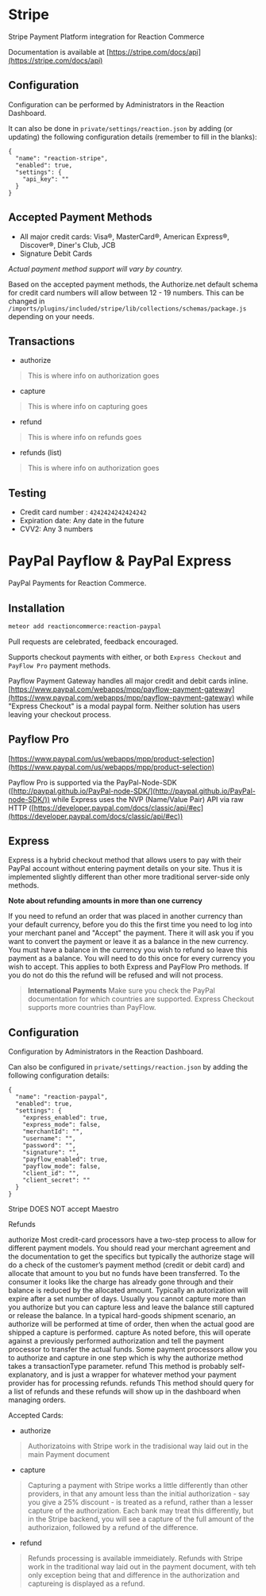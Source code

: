 # Stripe
Stripe Payment Platform integration for Reaction Commerce

Documentation is available at [https://stripe.com/docs/api](https://stripe.com/docs/api)


## Configuration
Configuration can be performed by Administrators in the Reaction Dashboard.

It can also be done in `private/settings/reaction.json` by adding (or updating) the following configuration details (remember to fill in the blanks):

```
{
  "name": "reaction-stripe",
  "enabled": true,
  "settings": {
    "api_key": ""
  }
}
```

## Accepted Payment Methods
- All major credit cards: Visa®, MasterCard®, American Express®, Discover®, Diner's Club, JCB
- Signature Debit Cards

_Actual payment method support will vary by country._

Based on the accepted payment methods, the Authorize.net default schema for credit card numbers will allow between 12 - 19 numbers. This can be changed in `/imports/plugins/included/stripe/lib/collections/schemas/package.js` depending on your needs.

## Transactions
- authorize
> This is where info on authorization goes

- capture
> This is where info on capturing goes

- refund
> This is where info on refunds goes

- refunds (list)
> This is where info on authorization goes


## Testing
- Credit card number : `4242424242424242`
- Expiration date: Any date in the future
- CVV2: Any 3 numbers























# PayPal Payflow & PayPal Express
PayPal Payments for Reaction Commerce.

## Installation

```bash
meteor add reactioncommerce:reaction-paypal
```

Pull requests are celebrated, feedback encouraged.

Supports checkout payments with either, or both `Express Checkout` and `PayFlow Pro` payment methods.

Payflow Payment Gateway handles all major credit and debit cards inline. [https://www.paypal.com/webapps/mpp/payflow-payment-gateway](https://www.paypal.com/webapps/mpp/payflow-payment-gateway) while "Express Checkout" is a modal paypal form.  Neither solution has users leaving your checkout process.

## Payflow Pro
[https://www.paypal.com/us/webapps/mpp/product-selection](https://www.paypal.com/us/webapps/mpp/product-selection)

Payflow Pro is supported via the PayPal-Node-SDK ([http://paypal.github.io/PayPal-node-SDK/](http://paypal.github.io/PayPal-node-SDK/)) while Express uses the NVP (Name/Value Pair) API via raw HTTP ([https://developer.paypal.com/docs/classic/api/#ec](https://developer.paypal.com/docs/classic/api/#ec))

## Express
Express is a hybrid checkout method that allows users to pay with their PayPal account without entering payment details on your site. Thus it is implemented slightly different than other more traditional server-side only methods.

**Note about refunding amounts in more than one currency**

If you need to refund an order that was placed in another currency than your default currency, before you do this the first time you need to log into your merchant panel and "Accept" the payment. There it will ask you if you want to convert the payment or leave it as a balance in the new currency. You must have a balance in the currency you wish to refund so leave this payment as a balance. You will need to do this once for every currency you wish to accept. This applies to both Express and PayFlow Pro methods. If you do not do this the refund will be refused and will not process.

> **International Payments** Make sure you check the PayPal documentation for which countries are supported. Express Checkout supports more countries than PayFlow.

## Configuration
Configuration by Administrators in the Reaction Dashboard.

Can also be configured in `private/settings/reaction.json` by adding the following configuration details:

```
{
  "name": "reaction-paypal",
  "enabled": true,
  "settings": {
    "express_enabled": true,
    "express_mode": false,
    "merchantId": "",
    "username": "",
    "password": "",
    "signature": "",
    "payflow_enabled": true,
    "payflow_mode": false,
    "client_id": "",
    "client_secret": ""
  }
}
```


Stripe DOES NOT accept Maestro

Refunds







authorize
Most credit-card processors have a two-step process to allow for different payment models. You should read your merchant agreement and the documentation to get the specifics but typically the authorize stage will do a check of the customer’s payment method (credit or debit card) and allocate that amount to you but no funds have been transferred. To the consumer it looks like the charge has already gone through and their balance is reduced by the allocated amount. Typically an autorization will expire after a set number of days. Usually you cannot capture more than you authorize but you can capture less and leave the balance still captured or release the balance. In a typical hard-goods shipment scenario, an authorize will be performed at time of order, then when the actual good are shipped a capture is performed.
capture
As noted before, this will operate against a previously performed authorization and tell the payment processor to transfer the actual funds. Some payment processors allow you to authorize and capture in one step which is why the authorize method takes a transactionType parameter.
refund
This method is probably self-explanatory, and is just a wrapper for whatever method your payment provider has for processing refunds.
refunds
This method should query for a list of refunds and these refunds will show up in the dashboard when managing orders.


Accepted Cards:


- authorize

> Authorizatoins with Stripe work in the tradisional way laid out in the main Payment document

- capture

> Capturing a payment with Stripe works a little differently than other providers, in that any amount less than the initial authorization - say you give a 25% discount - is treated as a refund, rather than a lesser capture of the authorization. Each bank may treat this differently, but in the Stripe backend, you will see a capture of the full amount of the authorizaion, followed by a refund of the difference.

- refund
> Refunds processing is available immeidiately. Refunds with Stripe work in the traditional way laid out in the payment document, with teh only exception being that and difference in the authorization and captureing is displayed as a refund.
